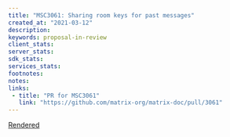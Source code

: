```yaml
---
title: "MSC3061: Sharing room keys for past messages"
created_at: "2021-03-12"
description:
keywords: proposal-in-review
client_stats:
server_stats:
sdk_stats:
services_stats:
footnotes:
notes:
links:
 - title: "PR for MSC3061"
   link: "https://github.com/matrix-org/matrix-doc/pull/3061"
---
```

[Rendered](https://github.com/uhoreg/matrix-doc/blob/shareable_keys_msc/proposals/3061-shareable-room-keys.md)

